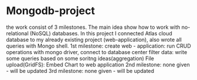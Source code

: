 # Mongodb-project
the work consist of 3 milestones. The main idea show how to work with no-relational (NoSQL) databases. In this project I connected Atlas cloud database to my already existing project (web-application), also wrote all queries with Mongo shell.
1st milestone:
create web - application: run CRUD operations with mongo driver, connect to database center
filter data: write some queries based on some soritng ideas(aggregation)
File upload(GridFS): Embed Chart to web application
2nd milestone:
none given - will be updated
3rd milestone:
none given - will be updated
